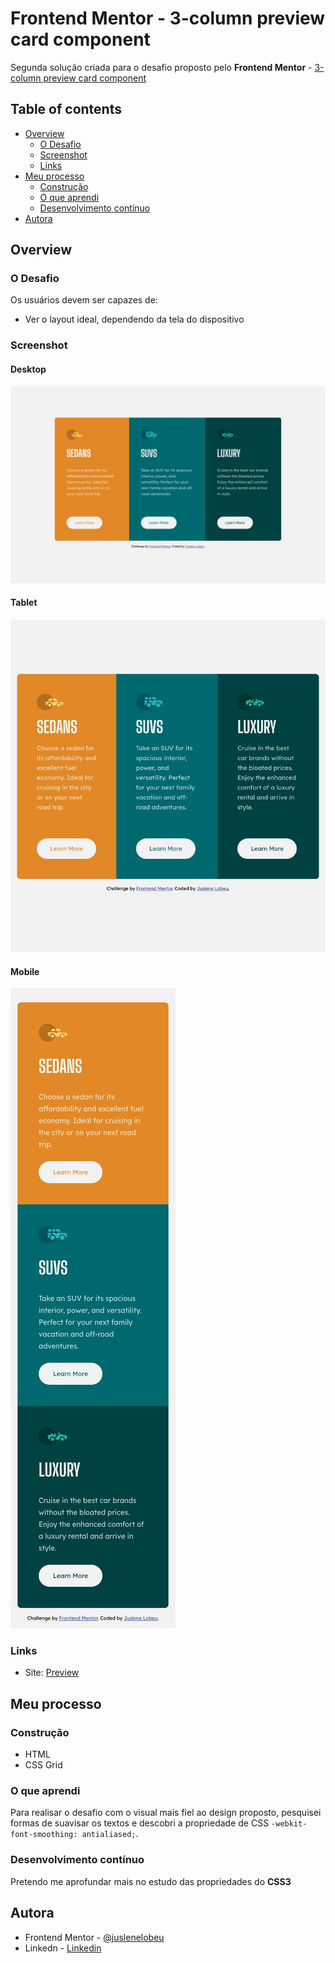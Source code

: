 # Frontend Mentor - 3-column preview card component

Segunda solução criada para o desafio proposto pelo **Frontend Mentor** - [3-column preview card component](https://www.frontendmentor.io/challenges/3column-preview-card-component-pH92eAR2-)

## Table of contents

- [Overview](#overview)
  - [O Desafio](#o-desafio)
  - [Screenshot](#screenshot)
  - [Links](#links)
- [Meu processo](#meu-processo)
  - [Construção](#construção)
  - [O que aprendi](#o-que-aprendi)
  - [Desenvolvimento contínuo](#desenvolvimento-contínuo)
- [Autora](#autora)

## Overview

### O Desafio

Os usuários devem ser capazes de:

- Ver o layout ideal, dependendo da tela do dispositivo

### Screenshot

#### Desktop
![](./design/screenshot-desktop.jpeg)

#### Tablet
![](./design/screenshot-tablet.jpeg)

#### Mobile
![](./design/screenshot-mobile.jpeg)

### Links

- Site: [Preview](https://juslenelobeu.github.io/3-column-preview-card-component/)

## Meu processo

### Construção

- HTML
- CSS Grid

### O que aprendi

Para realisar o desafio com o visual mais fiel ao design proposto, pesquisei formas de suavisar os textos e descobri a propriedade de CSS ```-webkit-font-smoothing: antialiased;```.

### Desenvolvimento contínuo

Pretendo me aprofundar mais no estudo das propriedades do **CSS3**

## Autora

- Frontend Mentor - [@juslenelobeu](https://www.frontendmentor.io/profile/juslenelobeu)
- Linkedn - [Linkedin](https://www.linkedin.com/in/juslenelobeu/)
